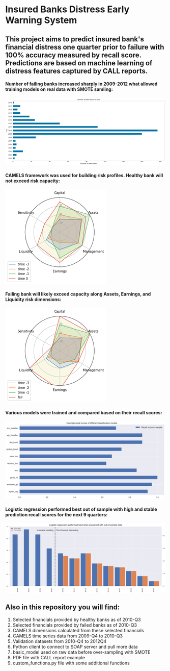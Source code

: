 # Insured Banks Distress Early Warning System
## This project aims to predict insured bank's financial distress one quarter prior to failure with 100% accuracy measured by recall score. Predictions are based on machine learning of distress features captured by CALL reports.

#### Number of failing banks increased sharply in 2009-2012 what allowed training models on real data with SMOTE samling:
<p align="center">
  <src="https://github.com/allaccountstaken/predicting_bank_distress/blob/master/images/Hist%20number%20of%20failed%20banks.png">
</p>


![](https://github.com/allaccountstaken/predicting_bank_distress/blob/master/images/Hist%20number%20of%20failed%20banks.png)

#### CAMELS framework was used for building risk profiles. Healthy bank will not exceed risk capacity:

<p align="center">
  <src="https://github.com/allaccountstaken/predicting_bank_distress/blob/master/images/Healthy%20bank%20CAMELS%20profile.png">
</p>


![](https://github.com/allaccountstaken/predicting_bank_distress/blob/master/images/Healthy%20bank%20CAMELS%20profile.png)

#### Failing bank will likely exceed capacity along Assets, Earnings, and Liquidity risk dimensions:
![](https://github.com/allaccountstaken/predicting_bank_distress/blob/master/images/Failed%20bank%20CAMELS%20profile.png)

#### Various models were trained and compared based on their recall scores:
![](https://github.com/allaccountstaken/predicting_bank_distress/blob/master/images/Insample%20recall%20scores.png)

#### Logistic regression performed best out of sample with high and stable prediction recall scores for the next 9 quarters:
![](https://github.com/allaccountstaken/predicting_bank_distress/blob/master/images/Outofsample_recall.png)

## Also in this repository you will find:
1) Selected financials provided by healthy banks as of 2010-Q3
2) Selected financials provided by failed banks as of 2010-Q3
3) CAMELS dimensions calculated from these selected financials
4) CAMELS time series data from 2009-Q4 to 2010-Q3
5) Validation datasets from 2010-Q4 to 2012Q4
6) Python client to connect to SOAP server and pull more data
7) basic_model used on raw data before over-sampling with SMOTE
8) PDF file with CALL report example
9) custom_functions.py file with some additional functions 

